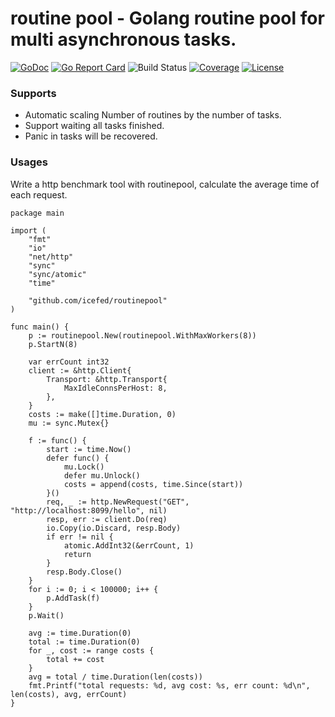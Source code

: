# routine pool - Golang routine pool for multi asynchronous tasks.

[![GoDoc](https://godoc.org/github.com/icefed/routinepool?status.svg)](https://pkg.go.dev/github.com/icefed/routinepool)
[![Go Report Card](https://goreportcard.com/badge/github.com/icefed/routinepool)](https://goreportcard.com/report/github.com/icefed/routinepool)
![Build Status](https://github.com/icefed/routinepool/actions/workflows/test.yml/badge.svg)
[![Coverage](https://img.shields.io/codecov/c/github/icefed/routinepool)](https://codecov.io/gh/icefed/routinepool)
[![License](https://img.shields.io/github/license/icefed/routinepool)](./LICENSE)

### Supports
- Automatic scaling Number of routines by the number of tasks.
- Support waiting all tasks finished.
- Panic in tasks will be recovered.

### Usages

Write a http benchmark tool with routinepool, calculate the average time of each request.
```
package main

import (
	"fmt"
	"io"
	"net/http"
	"sync"
	"sync/atomic"
	"time"

	"github.com/icefed/routinepool"
)

func main() {
	p := routinepool.New(routinepool.WithMaxWorkers(8))
	p.StartN(8)

	var errCount int32
	client := &http.Client{
		Transport: &http.Transport{
			MaxIdleConnsPerHost: 8,
		},
	}
	costs := make([]time.Duration, 0)
	mu := sync.Mutex{}

	f := func() {
		start := time.Now()
		defer func() {
			mu.Lock()
			defer mu.Unlock()
			costs = append(costs, time.Since(start))
		}()
		req, _ := http.NewRequest("GET", "http://localhost:8099/hello", nil)
		resp, err := client.Do(req)
		io.Copy(io.Discard, resp.Body)
		if err != nil {
			atomic.AddInt32(&errCount, 1)
			return
		}
		resp.Body.Close()
	}
	for i := 0; i < 100000; i++ {
		p.AddTask(f)
	}
	p.Wait()

	avg := time.Duration(0)
	total := time.Duration(0)
	for _, cost := range costs {
		total += cost
	}
	avg = total / time.Duration(len(costs))
	fmt.Printf("total requests: %d, avg cost: %s, err count: %d\n", len(costs), avg, errCount)
}
```
